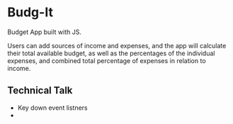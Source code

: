 # Budg-It
Budget App built with JS. 

Users can add sources of income and expenses, and the app will calculate their total available budget, as well as the percentages of the individual expenses, and combined total percentage of expenses in relation to income.

## Technical Talk ##

- Key down event listners
- 
